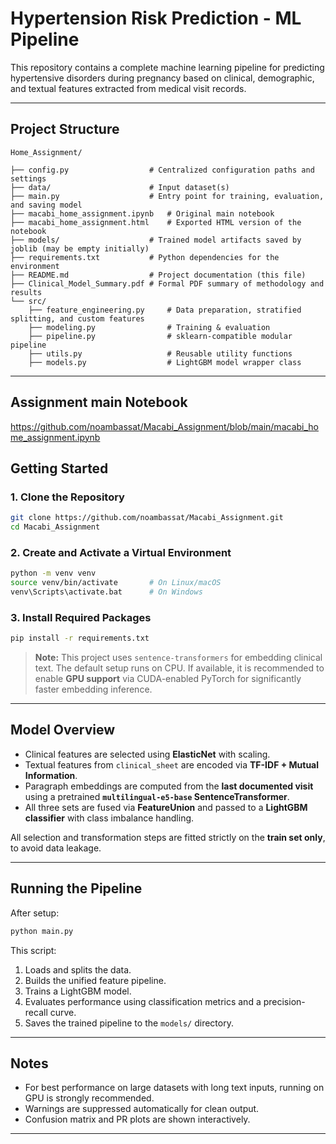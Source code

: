 # Hypertension Risk Prediction - ML Pipeline

This repository contains a complete machine learning pipeline for predicting hypertensive disorders during pregnancy based on clinical, demographic, and textual features extracted from medical visit records.

---

## Project Structure


```
Home_Assignment/
                   
├── config.py                  # Centralized configuration paths and settings
├── data/                      # Input dataset(s)
├── main.py                    # Entry point for training, evaluation, and saving model
├── macabi_home_assignment.ipynb   # Original main notebook
├── macabi_home_assignment.html    # Exported HTML version of the notebook
├── models/                    # Trained model artifacts saved by joblib (may be empty initially)
├── requirements.txt           # Python dependencies for the environment
├── README.md                  # Project documentation (this file)
├── Clinical_Model_Summary.pdf # Formal PDF summary of methodology and results
└── src/
    ├── feature_engineering.py     # Data preparation, stratified splitting, and custom features
    ├── modeling.py                # Training & evaluation
    ├── pipeline.py                # sklearn-compatible modular pipeline
    ├── utils.py                   # Reusable utility functions
    ├── models.py                  # LightGBM model wrapper class
```

---

## Assignment main Notebook
https://github.com/noambassat/Macabi_Assignment/blob/main/macabi_home_assignment.ipynb

## Getting Started

### 1. Clone the Repository
```bash
git clone https://github.com/noambassat/Macabi_Assignment.git
cd Macabi_Assignment
```

### 2. Create and Activate a Virtual Environment
```bash
python -m venv venv
source venv/bin/activate       # On Linux/macOS
venv\Scripts\activate.bat      # On Windows
```

### 3. Install Required Packages
```bash
pip install -r requirements.txt
```

> **Note:** This project uses `sentence-transformers` for embedding clinical text. The default setup runs on CPU. If available, it is recommended to enable **GPU support** via CUDA-enabled PyTorch for significantly faster embedding inference.

---

## Model Overview

- Clinical features are selected using **ElasticNet** with scaling.
- Textual features from `clinical_sheet` are encoded via **TF-IDF + Mutual Information**.
- Paragraph embeddings are computed from the **last documented visit** using a pretrained **`multilingual-e5-base` SentenceTransformer**.
- All three sets are fused via **FeatureUnion** and passed to a **LightGBM classifier** with class imbalance handling.

All selection and transformation steps are fitted strictly on the **train set only**, to avoid data leakage.

---

## Running the Pipeline
After setup:
```bash
python main.py
```
This script:
1. Loads and splits the data.
2. Builds the unified feature pipeline.
3. Trains a LightGBM model.
4. Evaluates performance using classification metrics and a precision-recall curve.
5. Saves the trained pipeline to the `models/` directory.

---

##  Notes
- For best performance on large datasets with long text inputs, running on GPU is strongly recommended.
- Warnings are suppressed automatically for clean output.
- Confusion matrix and PR plots are shown interactively.

---
